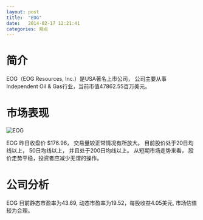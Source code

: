 ```yaml
---
layout: post
title:  "EOG"
date:   2014-02-17 12:21:41
categories: 观点
---
```


# 简介
EOG（EOG Resources, Inc.）是USA著名上市公司，
公司主要从事Independent Oil & Gas行业，当前市值47862.55百万美元。

# 市场表现

![EOG](http://finviz.com/chart.ashx?t=EOG&ty=c&ta=1&p=d&s=l)

EOG 昨日收盘价 $176.96，
交易量较正常情况有所放大。
目前股价处于20日均线以上，
50日均线以上，
并且处于200日均线以上。
从短期市场走势来看，
股价走势平稳，投资者应减少无谓的操作。

# 公司分析
EOG 目前静态市盈率为43.69, 动态市盈率为19.52，每股收益4.05美元,
市场估值较为合理。
